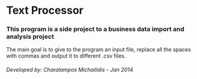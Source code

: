 # Text Processor

### This program is a side project to a business data import and analysis project

The main goal is to give to the program an input file, replace all the spaces with commas and output it to different .csv files.

###### Developed by:  *Charalampos Michailidis - Jan 2014*
